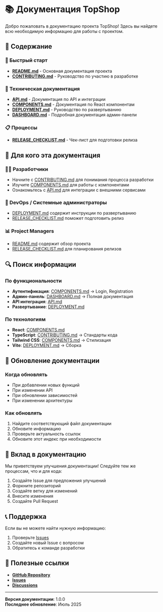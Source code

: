 # 📚 Документация TopShop

Добро пожаловать в документацию проекта TopShop! Здесь вы найдете всю необходимую информацию для работы с проектом.

## 📖 Содержание

### 🚀 Быстрый старт
- **[README.md](../README.md)** - Основная документация проекта
- **[CONTRIBUTING.md](CONTRIBUTING.md)** - Руководство по участию в разработке

### 🔧 Техническая документация
- **[API.md](API.md)** - Документация по API и интеграции
- **[COMPONENTS.md](COMPONENTS.md)** - Документация по React компонентам
- **[DEPLOYMENT.md](DEPLOYMENT.md)** - Руководство по развертыванию
- **[DASHBOARD.md](DASHBOARD.md)** - Подробная документация админ-панели

### 📋 Процессы
- **[RELEASE_CHECKLIST.md](RELEASE_CHECKLIST.md)** - Чек-лист для подготовки релиза

## 🎯 Для кого эта документация

### 👨‍💻 Разработчики
- Начните с [CONTRIBUTING.md](CONTRIBUTING.md) для понимания процесса разработки
- Изучите [COMPONENTS.md](COMPONENTS.md) для работы с компонентами
- Ознакомьтесь с [API.md](API.md) для интеграции с внешними сервисами

### 🚀 DevOps / Системные администраторы
- [DEPLOYMENT.md](DEPLOYMENT.md) содержит инструкции по развертыванию
- [RELEASE_CHECKLIST.md](RELEASE_CHECKLIST.md) поможет подготовить релиз

### 📊 Project Managers
- [README.md](../README.md) содержит обзор проекта
- [RELEASE_CHECKLIST.md](RELEASE_CHECKLIST.md) для планирования релизов

## 🔍 Поиск информации

### По функциональности
- **Аутентификация**: [COMPONENTS.md](COMPONENTS.md) → Login, Registration
- **Админ-панель**: [DASHBOARD.md](DASHBOARD.md) → Полная документация
- **API интеграция**: [API.md](API.md)
- **Развертывание**: [DEPLOYMENT.md](DEPLOYMENT.md)

### По технологиям
- **React**: [COMPONENTS.md](COMPONENTS.md)
- **TypeScript**: [CONTRIBUTING.md](CONTRIBUTING.md) → Стандарты кода
- **Tailwind CSS**: [COMPONENTS.md](COMPONENTS.md) → Стилизация
- **Vite**: [DEPLOYMENT.md](DEPLOYMENT.md) → Сборка

## 📝 Обновление документации

### Когда обновлять
- При добавлении новых функций
- При изменении API
- При обновлении зависимостей
- При изменении архитектуры

### Как обновлять
1. Найдите соответствующий файл документации
2. Обновите информацию
3. Проверьте актуальность ссылок
4. Обновите этот индекс при необходимости

## 🤝 Вклад в документацию

Мы приветствуем улучшения документации! Следуйте тем же процессам, что и для кода:

1. Создайте Issue для предложения улучшений
2. Форкните репозиторий
3. Создайте ветку для изменений
4. Внесите изменения
5. Создайте Pull Request

## 📞 Поддержка

Если вы не можете найти нужную информацию:

1. Проверьте [Issues](https://github.com/Viktoriia-Tereshchenko/topshop/issues)
2. Создайте новый Issue с вопросом
3. Обратитесь к команде разработки

## 🔗 Полезные ссылки

- **[GitHub Repository](https://github.com/Viktoriia-Tereshchenko/topshop)**
- **[Issues](https://github.com/Viktoriia-Tereshchenko/topshop/issues)**
- **[Discussions](https://github.com/Viktoriia-Tereshchenko/topshop/discussions)**

--- 

**Версия документации**: 1.0.0  
**Последнее обновление**: Июль 2025